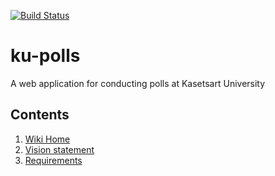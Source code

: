 [![Build Status](https://app.travis-ci.com/XOQDY/ku-polls.svg?branch=main)](https://app.travis-ci.com/github/XOQDY/ku-polls)
# ku-polls

A web application for conducting polls at Kasetsart University

## Contents  

1. [Wiki Home](../../wiki/Home)  
2. [Vision statement](../../wiki/Vision%20Statement)
3. [Requirements](../../wiki/Requirements)
